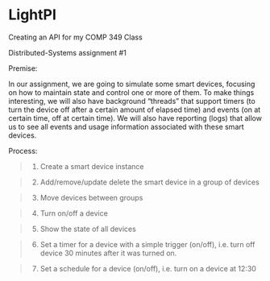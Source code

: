 # LightPI
Creating an API for my COMP 349 Class

Distributed-Systems assignment #1

Premise:

In our assignment, we are going to simulate some smart devices, focusing on how to maintain state and control one or more of them. To make things interesting, we will also have background “threads” that support timers (to turn the device off after a certain amount of elapsed time) and events (on at certain time, off at certain time). We will also have reporting (logs) that allow us to see all events and usage information associated with these smart devices.

Process:

> 1. Create a smart device instance

> 2. Add/remove/update delete the smart device in a group of devices

> 3. Move devices between groups

> 4. Turn on/off a device

> 5. Show the state of all devices

> 6. Set a timer for a device with a simple trigger (on/off), i.e. turn off device 30 minutes after it was turned on.

> 7. Set a schedule for a device (on/off), i.e. turn on a device at 12:30
